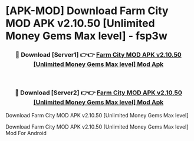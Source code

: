 # [APK-MOD] Download Farm City MOD APK v2.10.50 [Unlimited Money Gems Max level] - fsp3w


<div align="center">
<h3>🔴 Download [Server1] 👉👉 <a href="https://apk-comot.site?title=Farm_City_MOD_APK_v2.10.50_[Unlimited_Money_Gems_Max_level]">Farm City MOD APK v2.10.50 [Unlimited Money Gems Max level] Mod Apk</a></h3><br>
<h3>🔴 Download [Server2] 👉👉 <a href="https://apk-comot.site?title=Farm_City_MOD_APK_v2.10.50_[Unlimited_Money_Gems_Max_level]">Farm City MOD APK v2.10.50 [Unlimited Money Gems Max level] Mod Apk</a></h3>
</div>



Download Farm City MOD APK v2.10.50 [Unlimited Money Gems Max level] 

Download Farm City MOD APK v2.10.50 [Unlimited Money Gems Max level] Mod For Android